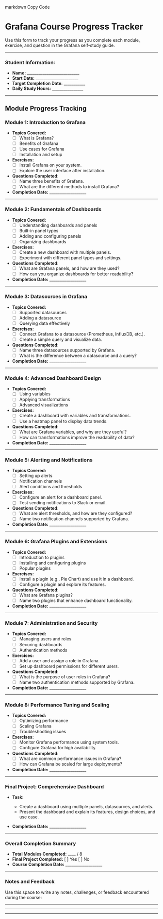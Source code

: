 markdown
Copy Code
# Grafana Course Progress Tracker

Use this form to track your progress as you complete each module, exercise, and question in the Grafana self-study guide.

---

### Student Information:
- **Name:** ___________________________
- **Start Date:** ______________________
- **Target Completion Date:** ___________
- **Daily Study Hours:** ________________

---

## Module Progress Tracking

### Module 1: Introduction to Grafana
- **Topics Covered:**  
  - [ ] What is Grafana?  
  - [ ] Benefits of Grafana  
  - [ ] Use cases for Grafana  
  - [ ] Installation and setup  

- **Exercises:**  
  - [ ] Install Grafana on your system.  
  - [ ] Explore the user interface after installation.  

- **Questions Completed:**  
  - [ ] Name three benefits of Grafana.  
  - [ ] What are the different methods to install Grafana?  

- **Completion Date:** ___________________

---

### Module 2: Fundamentals of Dashboards
- **Topics Covered:**  
  - [ ] Understanding dashboards and panels  
  - [ ] Built-in panel types  
  - [ ] Adding and configuring panels  
  - [ ] Organizing dashboards  

- **Exercises:**  
  - [ ] Create a new dashboard with multiple panels.  
  - [ ] Experiment with different panel types and settings.  

- **Questions Completed:**  
  - [ ] What are Grafana panels, and how are they used?  
  - [ ] How can you organize dashboards for better readability?  

- **Completion Date:** ___________________

---

### Module 3: Datasources in Grafana
- **Topics Covered:**  
  - [ ] Supported datasources  
  - [ ] Adding a datasource  
  - [ ] Querying data effectively  

- **Exercises:**  
  - [ ] Connect Grafana to a datasource (Prometheus, InfluxDB, etc.).  
  - [ ] Create a simple query and visualize data.  

- **Questions Completed:**  
  - [ ] Name three datasources supported by Grafana.  
  - [ ] What is the difference between a datasource and a query?  

- **Completion Date:** ___________________

---

### Module 4: Advanced Dashboard Design
- **Topics Covered:**  
  - [ ] Using variables  
  - [ ] Applying transformations  
  - [ ] Advanced visualizations  

- **Exercises:**  
  - [ ] Create a dashboard with variables and transformations.  
  - [ ] Use a heatmap panel to display data trends.  

- **Questions Completed:**  
  - [ ] What are Grafana variables, and why are they useful?  
  - [ ] How can transformations improve the readability of data?  

- **Completion Date:** ___________________

---

### Module 5: Alerting and Notifications
- **Topics Covered:**  
  - [ ] Setting up alerts  
  - [ ] Notification channels  
  - [ ] Alert conditions and thresholds  

- **Exercises:**  
  - [ ] Configure an alert for a dashboard panel.  
  - [ ] Test sending notifications to Slack or email.  

- **Questions Completed:**  
  - [ ] What are alert thresholds, and how are they configured?  
  - [ ] Name two notification channels supported by Grafana.  

- **Completion Date:** ___________________

---

### Module 6: Grafana Plugins and Extensions
- **Topics Covered:**  
  - [ ] Introduction to plugins  
  - [ ] Installing and configuring plugins  
  - [ ] Popular plugins  

- **Exercises:**  
  - [ ] Install a plugin (e.g., Pie Chart) and use it in a dashboard.  
  - [ ] Configure a plugin and explore its features.  

- **Questions Completed:**  
  - [ ] What are Grafana plugins?  
  - [ ] Name two plugins that enhance dashboard functionality.  

- **Completion Date:** ___________________

---

### Module 7: Administration and Security
- **Topics Covered:**  
  - [ ] Managing users and roles  
  - [ ] Securing dashboards  
  - [ ] Authentication methods  

- **Exercises:**  
  - [ ] Add a user and assign a role in Grafana.  
  - [ ] Set up dashboard permissions for different users.  

- **Questions Completed:**  
  - [ ] What is the purpose of user roles in Grafana?  
  - [ ] Name two authentication methods supported by Grafana.  

- **Completion Date:** ___________________

---

### Module 8: Performance Tuning and Scaling
- **Topics Covered:**  
  - [ ] Optimizing performance  
  - [ ] Scaling Grafana  
  - [ ] Troubleshooting issues  

- **Exercises:**  
  - [ ] Monitor Grafana performance using system tools.  
  - [ ] Configure Grafana for high availability.  

- **Questions Completed:**  
  - [ ] What are common performance issues in Grafana?  
  - [ ] How can Grafana be scaled for large deployments?  

- **Completion Date:** ___________________

---

### Final Project: Comprehensive Dashboard
- **Task:**  
  - Create a dashboard using multiple panels, datasources, and alerts.  
  - Present the dashboard and explain its features, design choices, and use case.

- **Completion Date:** ___________________

---

### Overall Completion Summary
- **Total Modules Completed:** ____ / 8  
- **Final Project Completed:** [ ] Yes [ ] No  
- **Course Completion Date:** ___________________

---

### Notes and Feedback
Use this space to write any notes, challenges, or feedback encountered during the course:

________________________________________________________________________________________

________________________________________________________________________________________

________________________________________________________________________________________
